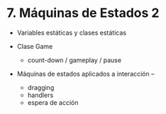 # 7. Máquinas de Estados 2

- Variables estáticas y clases estáticas

- Clase Game
  - count-down / gameplay / pause

- Máquinas de estados aplicados a interacción –
  - dragging
  - handlers
  - espera de acción

